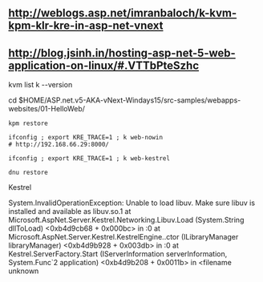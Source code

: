

## http://weblogs.asp.net/imranbaloch/k-kvm-kpm-klr-kre-in-asp-net-vnext
## http://blog.jsinh.in/hosting-asp-net-5-web-application-on-linux/#.VTTbPteSzhc


kvm list
k --version

cd $HOME/ASP.net.v5-AKA-vNext-Windays15/src-samples/webapps-websites/01-HelloWeb/

	kpm restore

	ifconfig ; export KRE_TRACE=1 ; k web-nowin
	# http://192.168.66.29:8000/
	
	ifconfig ; export KRE_TRACE=1 ; k web-kestrel

	dnu restore

	
	
	
	
	
	
	
	
	
	
Kestrel

	
System.InvalidOperationException: Unable to load libuv. Make sure libuv is installed and available as libuv.so.1
  at Microsoft.AspNet.Server.Kestrel.Networking.Libuv.Load (System.String dllToLoad) <0xb4d9cb68 + 0x000bc> in <filename unknown>:0
  at Microsoft.AspNet.Server.Kestrel.KestrelEngine..ctor (ILibraryManager libraryManager) <0xb4d9b928 + 0x003db> in <filename unknown>:0
  at Kestrel.ServerFactory.Start (IServerInformation serverInformation, System.Func`2 application) <0xb4d9b208 + 0x0011b> in <filename unknown	